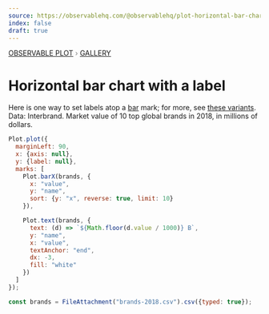 ```yaml
---
source: https://observablehq.com/@observablehq/plot-horizontal-bar-chart-with-label
index: false
draft: true
---
```


<div style="color: grey; font: 13px/25.5px var(--sans-serif); text-transform: uppercase;"><h1 style="display: none;">Plot: Horizontal bar chart with a label</h1><a href="/plot">Observable Plot</a> › <a href="/@observablehq/plot-gallery">Gallery</a></div>

# Horizontal bar chart with a label

Here is one way to set labels atop a [bar](https://observablehq.com/plot/marks/bar) mark; for more, see [these variants](https://observablehq.com/@observablehq/plot-labelled-horizontal-bar-chart-variants). Data: Interbrand. Market value of 10 top global brands in 2018, in millions of dollars.

```js echo
Plot.plot({
  marginLeft: 90,
  x: {axis: null},
  y: {label: null},
  marks: [
    Plot.barX(brands, {
      x: "value",
      y: "name",
      sort: {y: "x", reverse: true, limit: 10}
    }),

    Plot.text(brands, {
      text: (d) => `${Math.floor(d.value / 1000)} B`,
      y: "name",
      x: "value",
      textAnchor: "end",
      dx: -3,
      fill: "white"
    })
  ]
});
```

```js echo
const brands = FileAttachment("brands-2018.csv").csv({typed: true});
```

